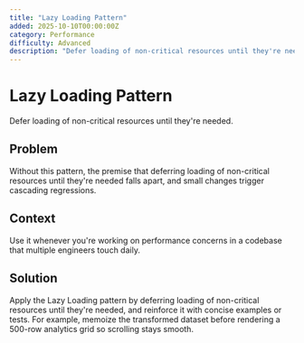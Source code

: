 ```yaml
---
title: "Lazy Loading Pattern"
added: 2025-10-10T00:00:00Z
category: Performance
difficulty: Advanced
description: "Defer loading of non-critical resources until they're needed."
---
```

# Lazy Loading Pattern

Defer loading of non-critical resources until they're needed.

## Problem

Without this pattern, the premise that deferring loading of non-critical resources until they're needed falls apart, and small changes trigger cascading regressions.

## Context

Use it whenever you're working on performance concerns in a codebase that multiple engineers touch daily.

## Solution

Apply the Lazy Loading pattern by deferring loading of non-critical resources until they're needed, and reinforce it with concise examples or tests. For example, memoize the transformed dataset before rendering a 500-row analytics grid so scrolling stays smooth.
